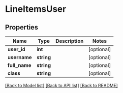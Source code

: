 # LineItemsUser

## Properties
Name | Type | Description | Notes
------------ | ------------- | ------------- | -------------
**user_id** | **int** |  | [optional] 
**username** | **string** |  | [optional] 
**full_name** | **string** |  | [optional] 
**class** | **string** |  | [optional] 

[[Back to Model list]](../../README.md#documentation-for-models) [[Back to API list]](../../README.md#documentation-for-api-endpoints) [[Back to README]](../../README.md)

